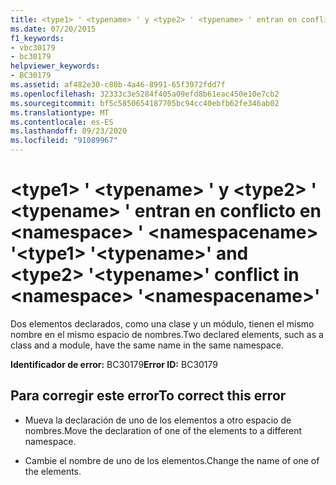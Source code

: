 ```yaml
---
title: <type1> ' <typename> ' y <type2> ' <typename> ' entran en conflicto en <namespace> ' <namespacename> '
ms.date: 07/20/2015
f1_keywords:
- vbc30179
- bc30179
helpviewer_keywords:
- BC30179
ms.assetid: af482e30-c80b-4a46-8991-65f3972fdd7f
ms.openlocfilehash: 32333c3e5284f405a09efd8b61eac450e10e7cb2
ms.sourcegitcommit: bf5c5850654187705bc94cc40ebfb62fe346ab02
ms.translationtype: MT
ms.contentlocale: es-ES
ms.lasthandoff: 09/23/2020
ms.locfileid: "91089967"
---
```

# <a name="type1-typename-and-type2-typename-conflict-in-namespace-namespacename"></a><span data-ttu-id="7f2c0-102">\<type1> ' \<typename> ' y \<type2> ' \<typename> ' entran en conflicto en \<namespace> ' \<namespacename> '</span><span class="sxs-lookup"><span data-stu-id="7f2c0-102">\<type1> '\<typename>' and \<type2> '\<typename>' conflict in \<namespace> '\<namespacename>'</span></span>

<span data-ttu-id="7f2c0-103">Dos elementos declarados, como una clase y un módulo, tienen el mismo nombre en el mismo espacio de nombres.</span><span class="sxs-lookup"><span data-stu-id="7f2c0-103">Two declared elements, such as a class and a module, have the same name in the same namespace.</span></span>  
  
 <span data-ttu-id="7f2c0-104">**Identificador de error:** BC30179</span><span class="sxs-lookup"><span data-stu-id="7f2c0-104">**Error ID:** BC30179</span></span>  
  
## <a name="to-correct-this-error"></a><span data-ttu-id="7f2c0-105">Para corregir este error</span><span class="sxs-lookup"><span data-stu-id="7f2c0-105">To correct this error</span></span>  
  
- <span data-ttu-id="7f2c0-106">Mueva la declaración de uno de los elementos a otro espacio de nombres.</span><span class="sxs-lookup"><span data-stu-id="7f2c0-106">Move the declaration of one of the elements to a different namespace.</span></span>  
  
- <span data-ttu-id="7f2c0-107">Cambie el nombre de uno de los elementos.</span><span class="sxs-lookup"><span data-stu-id="7f2c0-107">Change the name of one of the elements.</span></span>
